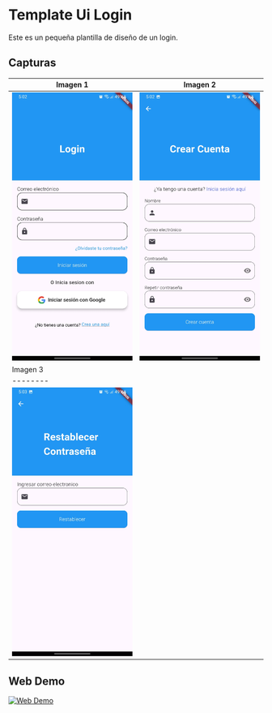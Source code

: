 # Template Ui Login

Este es un pequeña plantilla de diseño de un login.

## Capturas

| Imagen 1 | Imagen 2 |  
| -------- | -------- |
| ![Ejemplo de imagen](./captura/1.jpg) | ![Ejemplo de imagen](./captura/2.jpg) |
| Imagen 3 |
| -------- |
| ![Ejemplo de imagen](./captura/3.jpg) |

## Web Demo

[![Web Demo](https://img.shields.io/badge/Web%20Demo-Click%20Here-blue?style=for-the-badge)](https://template-ui-login.vercel.app/)
